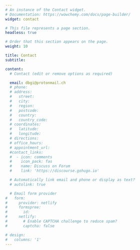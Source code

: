 ```yaml
---
# An instance of the Contact widget.
# Documentation: https://wowchemy.com/docs/page-builder/
widget: contact

# This file represents a page section.
headless: true

# Order that this section appears on the page.
weight: 10

title: Contact
subtitle:

content:
  # Contact (edit or remove options as required)

  email: dbgi@protonmail.ch
  # phone: 
  # address:
  #   street: 
  #   city: 
  #   region: 
  #   postcode: 
  #   country: 
  #   country_code: 
  # coordinates:
  #   latitude: 
  #   longitude: 
  # directions: 
  # office_hours:
  # appointment_url: 
  #contact_links:
  #  - icon: comments
  #    icon_pack: fas
  #    name: Discuss on Forum
  #    link: 'https://discourse.gohugo.io'

  # Automatically link email and phone or display as text?
  # autolink: true

  # Email form provider
#   form:
#     provider: netlify
#     formspree:
#       id:
#     netlify:
#       # Enable CAPTCHA challenge to reduce spam?
#       captcha: false

# design:
#   columns: '1'
---
```



